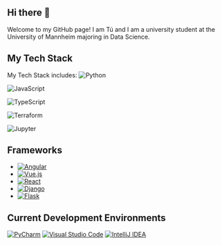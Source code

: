 ## Hi there 👋

Welcome to my GitHub page! I am Tú and I am a university student at the University of Mannheim majoring in Data Science.

## My Tech Stack
My Tech Stack includes:
![Python]( https://worldvectorlogo.com/logo/python-3)

![JavaScript](https://upload.wikimedia.org/wikipedia/commons/9/99/Unofficial_JavaScript_logo_2.svg)

![TypeScript](https://upload.wikimedia.org/wikipedia/commons/4/4c/Typescript_logo_2020.svg)

![Terraform](https://logo.svgcdn.com/l/terraform.svg)

![Jupyter](https://upload.wikimedia.org/wikipedia/commons/3/38/Jupyter_logo.svg)
## Frameworks

* [![Angular](https://img.shields.io/badge/Angular-%23DD0031.svg?logo=angular&logoColor=white)](#)
* [![Vue.js](https://img.shields.io/badge/Vue.js-4FC08D?logo=vuedotjs&logoColor=fff)](#)
* [![React](https://img.shields.io/badge/React-%2320232a.svg?logo=react&logoColor=%2361DAFB)](#)
* [![Django](https://img.shields.io/badge/Django-%23092E20.svg?logo=django&logoColor=white)](#)
* [![Flask](https://img.shields.io/badge/Flask-000?logo=flask&logoColor=fff)](#)

## Current Development Environments

[![PyCharm](https://img.shields.io/badge/PyCharm-000?logo=pycharm&logoColor=fff)](#) [![Visual Studio Code](https://custom-icon-badges.demolab.com/badge/Visual%20Studio%20Code-0078d7.svg?logo=vsc&logoColor=white)](#) [![IntelliJ IDEA](https://img.shields.io/badge/IntelliJIDEA-000000.svg?logo=intellij-idea&logoColor=white)](#) 
